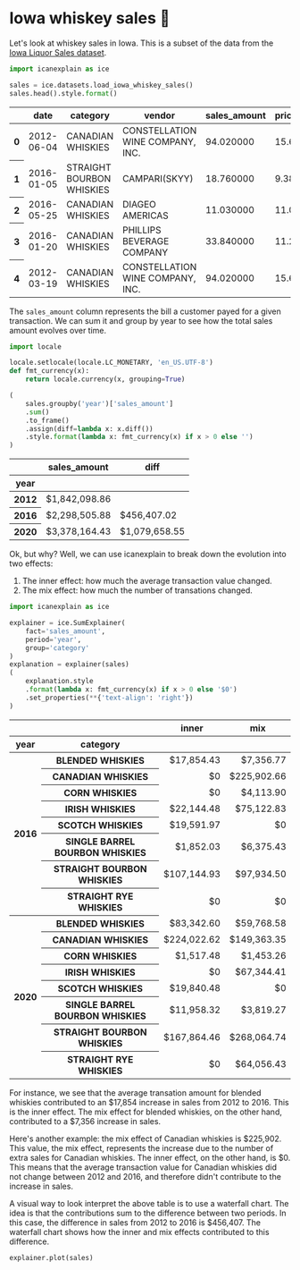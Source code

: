 # Iowa whiskey sales 🥃

Let's look at whiskey sales in Iowa. This is a subset of the data from the [Iowa Liquor Sales dataset](https://data.iowa.gov/Sales-Distribution/Iowa-Liquor-Sales/m3tr-qhgy).


```python
import icanexplain as ice

sales = ice.datasets.load_iowa_whiskey_sales()
sales.head().style.format()
```




<style type="text/css">
</style>
<table id="T_65390">
  <thead>
    <tr>
      <th class="blank level0" >&nbsp;</th>
      <th id="T_65390_level0_col0" class="col_heading level0 col0" >date</th>
      <th id="T_65390_level0_col1" class="col_heading level0 col1" >category</th>
      <th id="T_65390_level0_col2" class="col_heading level0 col2" >vendor</th>
      <th id="T_65390_level0_col3" class="col_heading level0 col3" >sales_amount</th>
      <th id="T_65390_level0_col4" class="col_heading level0 col4" >price_per_bottle</th>
      <th id="T_65390_level0_col5" class="col_heading level0 col5" >bottles_sold</th>
      <th id="T_65390_level0_col6" class="col_heading level0 col6" >bottle_volume_ml</th>
      <th id="T_65390_level0_col7" class="col_heading level0 col7" >year</th>
    </tr>
  </thead>
  <tbody>
    <tr>
      <th id="T_65390_level0_row0" class="row_heading level0 row0" >0</th>
      <td id="T_65390_row0_col0" class="data row0 col0" >2012-06-04</td>
      <td id="T_65390_row0_col1" class="data row0 col1" >CANADIAN WHISKIES</td>
      <td id="T_65390_row0_col2" class="data row0 col2" >CONSTELLATION WINE COMPANY, INC.</td>
      <td id="T_65390_row0_col3" class="data row0 col3" >94.020000</td>
      <td id="T_65390_row0_col4" class="data row0 col4" >15.670000</td>
      <td id="T_65390_row0_col5" class="data row0 col5" >6</td>
      <td id="T_65390_row0_col6" class="data row0 col6" >1750</td>
      <td id="T_65390_row0_col7" class="data row0 col7" >2012</td>
    </tr>
    <tr>
      <th id="T_65390_level0_row1" class="row_heading level0 row1" >1</th>
      <td id="T_65390_row1_col0" class="data row1 col0" >2016-01-05</td>
      <td id="T_65390_row1_col1" class="data row1 col1" >STRAIGHT BOURBON WHISKIES</td>
      <td id="T_65390_row1_col2" class="data row1 col2" >CAMPARI(SKYY)</td>
      <td id="T_65390_row1_col3" class="data row1 col3" >18.760000</td>
      <td id="T_65390_row1_col4" class="data row1 col4" >9.380000</td>
      <td id="T_65390_row1_col5" class="data row1 col5" >2</td>
      <td id="T_65390_row1_col6" class="data row1 col6" >375</td>
      <td id="T_65390_row1_col7" class="data row1 col7" >2016</td>
    </tr>
    <tr>
      <th id="T_65390_level0_row2" class="row_heading level0 row2" >2</th>
      <td id="T_65390_row2_col0" class="data row2 col0" >2016-05-25</td>
      <td id="T_65390_row2_col1" class="data row2 col1" >CANADIAN WHISKIES</td>
      <td id="T_65390_row2_col2" class="data row2 col2" >DIAGEO AMERICAS</td>
      <td id="T_65390_row2_col3" class="data row2 col3" >11.030000</td>
      <td id="T_65390_row2_col4" class="data row2 col4" >11.030000</td>
      <td id="T_65390_row2_col5" class="data row2 col5" >1</td>
      <td id="T_65390_row2_col6" class="data row2 col6" >300</td>
      <td id="T_65390_row2_col7" class="data row2 col7" >2016</td>
    </tr>
    <tr>
      <th id="T_65390_level0_row3" class="row_heading level0 row3" >3</th>
      <td id="T_65390_row3_col0" class="data row3 col0" >2016-01-20</td>
      <td id="T_65390_row3_col1" class="data row3 col1" >CANADIAN WHISKIES</td>
      <td id="T_65390_row3_col2" class="data row3 col2" >PHILLIPS BEVERAGE COMPANY</td>
      <td id="T_65390_row3_col3" class="data row3 col3" >33.840000</td>
      <td id="T_65390_row3_col4" class="data row3 col4" >11.280000</td>
      <td id="T_65390_row3_col5" class="data row3 col5" >3</td>
      <td id="T_65390_row3_col6" class="data row3 col6" >750</td>
      <td id="T_65390_row3_col7" class="data row3 col7" >2016</td>
    </tr>
    <tr>
      <th id="T_65390_level0_row4" class="row_heading level0 row4" >4</th>
      <td id="T_65390_row4_col0" class="data row4 col0" >2012-03-19</td>
      <td id="T_65390_row4_col1" class="data row4 col1" >CANADIAN WHISKIES</td>
      <td id="T_65390_row4_col2" class="data row4 col2" >CONSTELLATION WINE COMPANY, INC.</td>
      <td id="T_65390_row4_col3" class="data row4 col3" >94.020000</td>
      <td id="T_65390_row4_col4" class="data row4 col4" >15.670000</td>
      <td id="T_65390_row4_col5" class="data row4 col5" >6</td>
      <td id="T_65390_row4_col6" class="data row4 col6" >1750</td>
      <td id="T_65390_row4_col7" class="data row4 col7" >2012</td>
    </tr>
  </tbody>
</table>




The `sales_amount` column represents the bill a customer payed for a given transaction. We can sum it and group by year to see how the total sales amount evolves over time.


```python
import locale

locale.setlocale(locale.LC_MONETARY, 'en_US.UTF-8')
def fmt_currency(x):
    return locale.currency(x, grouping=True)

(
    sales.groupby('year')['sales_amount']
    .sum()
    .to_frame()
    .assign(diff=lambda x: x.diff())
    .style.format(lambda x: fmt_currency(x) if x > 0 else '')
)
```




<style type="text/css">
</style>
<table id="T_a7fe0">
  <thead>
    <tr>
      <th class="blank level0" >&nbsp;</th>
      <th id="T_a7fe0_level0_col0" class="col_heading level0 col0" >sales_amount</th>
      <th id="T_a7fe0_level0_col1" class="col_heading level0 col1" >diff</th>
    </tr>
    <tr>
      <th class="index_name level0" >year</th>
      <th class="blank col0" >&nbsp;</th>
      <th class="blank col1" >&nbsp;</th>
    </tr>
  </thead>
  <tbody>
    <tr>
      <th id="T_a7fe0_level0_row0" class="row_heading level0 row0" >2012</th>
      <td id="T_a7fe0_row0_col0" class="data row0 col0" >$1,842,098.86</td>
      <td id="T_a7fe0_row0_col1" class="data row0 col1" ></td>
    </tr>
    <tr>
      <th id="T_a7fe0_level0_row1" class="row_heading level0 row1" >2016</th>
      <td id="T_a7fe0_row1_col0" class="data row1 col0" >$2,298,505.88</td>
      <td id="T_a7fe0_row1_col1" class="data row1 col1" >$456,407.02</td>
    </tr>
    <tr>
      <th id="T_a7fe0_level0_row2" class="row_heading level0 row2" >2020</th>
      <td id="T_a7fe0_row2_col0" class="data row2 col0" >$3,378,164.43</td>
      <td id="T_a7fe0_row2_col1" class="data row2 col1" >$1,079,658.55</td>
    </tr>
  </tbody>
</table>




Ok, but why? Well, we can use icanexplain to break down the evolution into two effects:

1. The inner effect: how much the average transaction value changed.
2. The mix effect: how much the number of transations changed.


```python
import icanexplain as ice

explainer = ice.SumExplainer(
    fact='sales_amount',
    period='year',
    group='category'
)
explanation = explainer(sales)
(
    explanation.style
    .format(lambda x: fmt_currency(x) if x > 0 else '$0')
    .set_properties(**{'text-align': 'right'})
)
```




<style type="text/css">
#T_61d4a_row0_col0, #T_61d4a_row0_col1, #T_61d4a_row1_col0, #T_61d4a_row1_col1, #T_61d4a_row2_col0, #T_61d4a_row2_col1, #T_61d4a_row3_col0, #T_61d4a_row3_col1, #T_61d4a_row4_col0, #T_61d4a_row4_col1, #T_61d4a_row5_col0, #T_61d4a_row5_col1, #T_61d4a_row6_col0, #T_61d4a_row6_col1, #T_61d4a_row7_col0, #T_61d4a_row7_col1, #T_61d4a_row8_col0, #T_61d4a_row8_col1, #T_61d4a_row9_col0, #T_61d4a_row9_col1, #T_61d4a_row10_col0, #T_61d4a_row10_col1, #T_61d4a_row11_col0, #T_61d4a_row11_col1, #T_61d4a_row12_col0, #T_61d4a_row12_col1, #T_61d4a_row13_col0, #T_61d4a_row13_col1, #T_61d4a_row14_col0, #T_61d4a_row14_col1, #T_61d4a_row15_col0, #T_61d4a_row15_col1 {
  text-align: right;
}
</style>
<table id="T_61d4a">
  <thead>
    <tr>
      <th class="blank" >&nbsp;</th>
      <th class="blank level0" >&nbsp;</th>
      <th id="T_61d4a_level0_col0" class="col_heading level0 col0" >inner</th>
      <th id="T_61d4a_level0_col1" class="col_heading level0 col1" >mix</th>
    </tr>
    <tr>
      <th class="index_name level0" >year</th>
      <th class="index_name level1" >category</th>
      <th class="blank col0" >&nbsp;</th>
      <th class="blank col1" >&nbsp;</th>
    </tr>
  </thead>
  <tbody>
    <tr>
      <th id="T_61d4a_level0_row0" class="row_heading level0 row0" rowspan="8">2016</th>
      <th id="T_61d4a_level1_row0" class="row_heading level1 row0" >BLENDED WHISKIES</th>
      <td id="T_61d4a_row0_col0" class="data row0 col0" >$17,854.43</td>
      <td id="T_61d4a_row0_col1" class="data row0 col1" >$7,356.77</td>
    </tr>
    <tr>
      <th id="T_61d4a_level1_row1" class="row_heading level1 row1" >CANADIAN WHISKIES</th>
      <td id="T_61d4a_row1_col0" class="data row1 col0" >$0</td>
      <td id="T_61d4a_row1_col1" class="data row1 col1" >$225,902.66</td>
    </tr>
    <tr>
      <th id="T_61d4a_level1_row2" class="row_heading level1 row2" >CORN WHISKIES</th>
      <td id="T_61d4a_row2_col0" class="data row2 col0" >$0</td>
      <td id="T_61d4a_row2_col1" class="data row2 col1" >$4,113.90</td>
    </tr>
    <tr>
      <th id="T_61d4a_level1_row3" class="row_heading level1 row3" >IRISH WHISKIES</th>
      <td id="T_61d4a_row3_col0" class="data row3 col0" >$22,144.48</td>
      <td id="T_61d4a_row3_col1" class="data row3 col1" >$75,122.83</td>
    </tr>
    <tr>
      <th id="T_61d4a_level1_row4" class="row_heading level1 row4" >SCOTCH WHISKIES</th>
      <td id="T_61d4a_row4_col0" class="data row4 col0" >$19,591.97</td>
      <td id="T_61d4a_row4_col1" class="data row4 col1" >$0</td>
    </tr>
    <tr>
      <th id="T_61d4a_level1_row5" class="row_heading level1 row5" >SINGLE BARREL BOURBON WHISKIES</th>
      <td id="T_61d4a_row5_col0" class="data row5 col0" >$1,852.03</td>
      <td id="T_61d4a_row5_col1" class="data row5 col1" >$6,375.43</td>
    </tr>
    <tr>
      <th id="T_61d4a_level1_row6" class="row_heading level1 row6" >STRAIGHT BOURBON WHISKIES</th>
      <td id="T_61d4a_row6_col0" class="data row6 col0" >$107,144.93</td>
      <td id="T_61d4a_row6_col1" class="data row6 col1" >$97,934.50</td>
    </tr>
    <tr>
      <th id="T_61d4a_level1_row7" class="row_heading level1 row7" >STRAIGHT RYE WHISKIES</th>
      <td id="T_61d4a_row7_col0" class="data row7 col0" >$0</td>
      <td id="T_61d4a_row7_col1" class="data row7 col1" >$0</td>
    </tr>
    <tr>
      <th id="T_61d4a_level0_row8" class="row_heading level0 row8" rowspan="8">2020</th>
      <th id="T_61d4a_level1_row8" class="row_heading level1 row8" >BLENDED WHISKIES</th>
      <td id="T_61d4a_row8_col0" class="data row8 col0" >$83,342.60</td>
      <td id="T_61d4a_row8_col1" class="data row8 col1" >$59,768.58</td>
    </tr>
    <tr>
      <th id="T_61d4a_level1_row9" class="row_heading level1 row9" >CANADIAN WHISKIES</th>
      <td id="T_61d4a_row9_col0" class="data row9 col0" >$224,022.62</td>
      <td id="T_61d4a_row9_col1" class="data row9 col1" >$149,363.35</td>
    </tr>
    <tr>
      <th id="T_61d4a_level1_row10" class="row_heading level1 row10" >CORN WHISKIES</th>
      <td id="T_61d4a_row10_col0" class="data row10 col0" >$1,517.48</td>
      <td id="T_61d4a_row10_col1" class="data row10 col1" >$1,453.26</td>
    </tr>
    <tr>
      <th id="T_61d4a_level1_row11" class="row_heading level1 row11" >IRISH WHISKIES</th>
      <td id="T_61d4a_row11_col0" class="data row11 col0" >$0</td>
      <td id="T_61d4a_row11_col1" class="data row11 col1" >$67,344.41</td>
    </tr>
    <tr>
      <th id="T_61d4a_level1_row12" class="row_heading level1 row12" >SCOTCH WHISKIES</th>
      <td id="T_61d4a_row12_col0" class="data row12 col0" >$19,840.48</td>
      <td id="T_61d4a_row12_col1" class="data row12 col1" >$0</td>
    </tr>
    <tr>
      <th id="T_61d4a_level1_row13" class="row_heading level1 row13" >SINGLE BARREL BOURBON WHISKIES</th>
      <td id="T_61d4a_row13_col0" class="data row13 col0" >$11,958.32</td>
      <td id="T_61d4a_row13_col1" class="data row13 col1" >$3,819.27</td>
    </tr>
    <tr>
      <th id="T_61d4a_level1_row14" class="row_heading level1 row14" >STRAIGHT BOURBON WHISKIES</th>
      <td id="T_61d4a_row14_col0" class="data row14 col0" >$167,864.46</td>
      <td id="T_61d4a_row14_col1" class="data row14 col1" >$268,064.74</td>
    </tr>
    <tr>
      <th id="T_61d4a_level1_row15" class="row_heading level1 row15" >STRAIGHT RYE WHISKIES</th>
      <td id="T_61d4a_row15_col0" class="data row15 col0" >$0</td>
      <td id="T_61d4a_row15_col1" class="data row15 col1" >$64,056.43</td>
    </tr>
  </tbody>
</table>




For instance, we see that the average transation amount for blended whiskies contributed to an $17,854 increase in sales from 2012 to 2016. This is the inner effect. The mix effect for blended whiskies, on the other hand, contributed to a $7,356 increase in sales.

Here's another example: the mix effect of Canadian whiskies is $225,902. This value, the mix effect, represents the increase due to the number of extra sales for Canadian whiskies. The inner effect, on the other hand, is $0. This means that the average transaction value for Canadian whiskies did not change between 2012 and 2016, and therefore didn't contribute to the increase in sales.

A visual way to look interpret the above table is to use a waterfall chart. The idea is that the contributions sum to the difference between two periods. In this case, the difference in sales from 2012 to 2016 is $456,407. The waterfall chart shows how the inner and mix effects contributed to this difference.


```python
explainer.plot(sales)
```





<style>
  #altair-viz-87b425397ea04a6daa6efed068755f45.vega-embed {
    width: 100%;
    display: flex;
  }

  #altair-viz-87b425397ea04a6daa6efed068755f45.vega-embed details,
  #altair-viz-87b425397ea04a6daa6efed068755f45.vega-embed details summary {
    position: relative;
  }
</style>
<div id="altair-viz-87b425397ea04a6daa6efed068755f45"></div>
<script type="text/javascript">
  var VEGA_DEBUG = (typeof VEGA_DEBUG == "undefined") ? {} : VEGA_DEBUG;
  (function(spec, embedOpt){
    let outputDiv = document.currentScript.previousElementSibling;
    if (outputDiv.id !== "altair-viz-87b425397ea04a6daa6efed068755f45") {
      outputDiv = document.getElementById("altair-viz-87b425397ea04a6daa6efed068755f45");
    }
    const paths = {
      "vega": "https://cdn.jsdelivr.net/npm/vega@5?noext",
      "vega-lib": "https://cdn.jsdelivr.net/npm/vega-lib?noext",
      "vega-lite": "https://cdn.jsdelivr.net/npm/vega-lite@5.17.0?noext",
      "vega-embed": "https://cdn.jsdelivr.net/npm/vega-embed@6?noext",
    };

    function maybeLoadScript(lib, version) {
      var key = `${lib.replace("-", "")}_version`;
      return (VEGA_DEBUG[key] == version) ?
        Promise.resolve(paths[lib]) :
        new Promise(function(resolve, reject) {
          var s = document.createElement('script');
          document.getElementsByTagName("head")[0].appendChild(s);
          s.async = true;
          s.onload = () => {
            VEGA_DEBUG[key] = version;
            return resolve(paths[lib]);
          };
          s.onerror = () => reject(`Error loading script: ${paths[lib]}`);
          s.src = paths[lib];
        });
    }

    function showError(err) {
      outputDiv.innerHTML = `<div class="error" style="color:red;">${err}</div>`;
      throw err;
    }

    function displayChart(vegaEmbed) {
      vegaEmbed(outputDiv, spec, embedOpt)
        .catch(err => showError(`Javascript Error: ${err.message}<br>This usually means there's a typo in your chart specification. See the javascript console for the full traceback.`));
    }

    if(typeof define === "function" && define.amd) {
      requirejs.config({paths});
      require(["vega-embed"], displayChart, err => showError(`Error loading script: ${err.message}`));
    } else {
      maybeLoadScript("vega", "5")
        .then(() => maybeLoadScript("vega-lite", "5.17.0"))
        .then(() => maybeLoadScript("vega-embed", "6"))
        .catch(showError)
        .then(() => displayChart(vegaEmbed));
    }
  })({"config": {"view": {"continuousWidth": 300, "continuousHeight": 300}}, "layer": [{"data": {"name": "data-2cde2fd109a6e9acf70d318feaf217e6"}, "mark": {"type": "bar"}, "encoding": {"tooltip": [{"field": "total", "type": "quantitative"}], "x": {"field": "total", "type": "quantitative"}, "y": {"field": "label", "sort": null, "type": "ordinal"}}, "name": "view_1"}, {"data": {"name": "data-a926bcfd3d5a579ed72e157f328d0558"}, "mark": {"type": "bar"}, "encoding": {"color": {"field": "is_positive", "legend": null, "scale": {"domain": [true, false], "range": ["green", "red"]}, "type": "nominal"}, "tooltip": [{"field": "year", "type": "quantitative"}, {"field": "category", "type": "nominal"}, {"field": "kind", "type": "nominal"}, {"field": "impact", "type": "quantitative"}], "x": {"axis": {"title": "sales_amount"}, "field": "start", "type": "quantitative"}, "x2": {"field": "end"}, "y": {"axis": {"title": null}, "field": "label", "sort": null, "type": "ordinal"}}}, {"data": {"name": "data-fcdb480df466db1be3744c58e3506c03"}, "mark": {"type": "bar"}, "encoding": {"tooltip": [{"field": "total", "type": "quantitative"}], "x": {"field": "total", "type": "quantitative"}, "y": {"field": "label", "sort": null, "type": "ordinal"}}}, {"data": {"name": "data-873356aecfdc388476ccee465bcbebef"}, "mark": {"type": "bar"}, "encoding": {"color": {"field": "is_positive", "legend": null, "scale": {"domain": [true, false], "range": ["green", "red"]}, "type": "nominal"}, "tooltip": [{"field": "year", "type": "quantitative"}, {"field": "category", "type": "nominal"}, {"field": "kind", "type": "nominal"}, {"field": "impact", "type": "quantitative"}], "x": {"axis": {"title": "sales_amount"}, "field": "start", "type": "quantitative"}, "x2": {"field": "end"}, "y": {"axis": {"title": null}, "field": "label", "sort": null, "type": "ordinal"}}}, {"data": {"name": "data-244c8da070240dcdf05dfddf0ad096fd"}, "mark": {"type": "bar"}, "encoding": {"tooltip": [{"field": "total", "type": "quantitative"}], "x": {"field": "total", "type": "quantitative"}, "y": {"field": "label", "sort": null, "type": "ordinal"}}}], "params": [{"name": "param_1", "select": {"type": "interval", "encodings": ["x", "y"]}, "bind": "scales", "views": ["view_1"]}], "$schema": "https://vega.github.io/schema/vega-lite/v5.17.0.json", "datasets": {"data-2cde2fd109a6e9acf70d318feaf217e6": [{"label": [2012], "total": 1842098.859999999}], "data-a926bcfd3d5a579ed72e157f328d0558": [{"year": 2016, "category": "CANADIAN WHISKIES", "impact": 225902.657725558, "kind": "mix", "end": 2068001.5177255569, "start": 1842098.859999999, "label": "2016 \u2022 CANADIAN WHISKIES \u2022 mix", "is_positive": true}, {"year": 2016, "category": "STRAIGHT BOURBON WHISKIES", "impact": 107144.93012664506, "kind": "inner", "end": 2175146.4478522018, "start": 2068001.5177255569, "label": "2016 \u2022 STRAIGHT BOURBON WHISKIES \u2022 inner", "is_positive": true}, {"year": 2016, "category": "STRAIGHT BOURBON WHISKIES", "impact": 97934.49987335323, "kind": "mix", "end": 2273080.9477255554, "start": 2175146.4478522018, "label": "2016 \u2022 STRAIGHT BOURBON WHISKIES \u2022 mix", "is_positive": true}, {"year": 2016, "category": "IRISH WHISKIES", "impact": 75122.82523437538, "kind": "mix", "end": 2348203.772959931, "start": 2273080.9477255554, "label": "2016 \u2022 IRISH WHISKIES \u2022 mix", "is_positive": true}, {"year": 2016, "category": "IRISH WHISKIES", "impact": 22144.48476562564, "kind": "inner", "end": 2370348.2577255564, "start": 2348203.772959931, "label": "2016 \u2022 IRISH WHISKIES \u2022 inner", "is_positive": true}, {"year": 2016, "category": "SCOTCH WHISKIES", "impact": 19591.969612402725, "kind": "inner", "end": 2389940.227337959, "start": 2370348.2577255564, "label": "2016 \u2022 SCOTCH WHISKIES \u2022 inner", "is_positive": true}, {"year": 2016, "category": "BLENDED WHISKIES", "impact": 17854.42684012496, "kind": "inner", "end": 2407794.654178084, "start": 2389940.227337959, "label": "2016 \u2022 BLENDED WHISKIES \u2022 inner", "is_positive": true}, {"year": 2016, "category": "BLENDED WHISKIES", "impact": 7356.77315987678, "kind": "mix", "end": 2415151.427337961, "start": 2407794.654178084, "label": "2016 \u2022 BLENDED WHISKIES \u2022 mix", "is_positive": true}, {"year": 2016, "category": "SINGLE BARREL BOURBON WHISKIES", "impact": 6375.427184466021, "kind": "mix", "end": 2421526.8545224266, "start": 2415151.427337961, "label": "2016 \u2022 SINGLE BARREL BOURBON WHISKIES \u2022 mix", "is_positive": true}, {"year": 2016, "category": "CORN WHISKIES", "impact": 4113.9000000000015, "kind": "mix", "end": 2425640.754522427, "start": 2421526.8545224266, "label": "2016 \u2022 CORN WHISKIES \u2022 mix", "is_positive": true}, {"year": 2016, "category": "SINGLE BARREL BOURBON WHISKIES", "impact": 1852.0328155339826, "kind": "inner", "end": 2427492.7873379607, "start": 2425640.754522427, "label": "2016 \u2022 SINGLE BARREL BOURBON WHISKIES \u2022 inner", "is_positive": true}, {"year": 2016, "category": "CORN WHISKIES", "impact": 0.0, "kind": "inner", "end": 2427492.7873379607, "start": 2427492.7873379607, "label": "2016 \u2022 CORN WHISKIES \u2022 inner", "is_positive": false}, {"year": 2016, "category": "SCOTCH WHISKIES", "impact": -13570.609612403085, "kind": "mix", "end": 2413922.1777255577, "start": 2427492.7873379607, "label": "2016 \u2022 SCOTCH WHISKIES \u2022 mix", "is_positive": false}, {"year": 2016, "category": "CANADIAN WHISKIES", "impact": -22278.517725560992, "kind": "inner", "end": 2391643.659999997, "start": 2413922.1777255577, "label": "2016 \u2022 CANADIAN WHISKIES \u2022 inner", "is_positive": false}, {"year": 2016, "category": "STRAIGHT RYE WHISKIES", "impact": -23929.320350877173, "kind": "inner", "end": 2367714.3396491194, "start": 2391643.659999997, "label": "2016 \u2022 STRAIGHT RYE WHISKIES \u2022 inner", "is_positive": false}, {"year": 2016, "category": "STRAIGHT RYE WHISKIES", "impact": -69208.45964912252, "kind": "mix", "end": 2298505.879999997, "start": 2367714.3396491194, "label": "2016 \u2022 STRAIGHT RYE WHISKIES \u2022 mix", "is_positive": false}], "data-fcdb480df466db1be3744c58e3506c03": [{"label": [2016], "total": 2298505.879999997}], "data-873356aecfdc388476ccee465bcbebef": [{"year": 2020, "category": "STRAIGHT BOURBON WHISKIES", "impact": 268064.7402925044, "kind": "mix", "end": 2566570.6202925015, "start": 2298505.879999997, "label": "2020 \u2022 STRAIGHT BOURBON WHISKIES \u2022 mix", "is_positive": true}, {"year": 2020, "category": "CANADIAN WHISKIES", "impact": 224022.61605993344, "kind": "inner", "end": 2790593.236352435, "start": 2566570.6202925015, "label": "2020 \u2022 CANADIAN WHISKIES \u2022 inner", "is_positive": true}, {"year": 2020, "category": "STRAIGHT BOURBON WHISKIES", "impact": 167864.45970749695, "kind": "inner", "end": 2958457.696059932, "start": 2790593.236352435, "label": "2020 \u2022 STRAIGHT BOURBON WHISKIES \u2022 inner", "is_positive": true}, {"year": 2020, "category": "CANADIAN WHISKIES", "impact": 149363.35394006473, "kind": "mix", "end": 3107821.0499999966, "start": 2958457.696059932, "label": "2020 \u2022 CANADIAN WHISKIES \u2022 mix", "is_positive": true}, {"year": 2020, "category": "BLENDED WHISKIES", "impact": 83342.5971874109, "kind": "inner", "end": 3191163.6471874076, "start": 3107821.0499999966, "label": "2020 \u2022 BLENDED WHISKIES \u2022 inner", "is_positive": true}, {"year": 2020, "category": "IRISH WHISKIES", "impact": 67344.40679665783, "kind": "mix", "end": 3258508.0539840655, "start": 3191163.6471874076, "label": "2020 \u2022 IRISH WHISKIES \u2022 mix", "is_positive": true}, {"year": 2020, "category": "STRAIGHT RYE WHISKIES", "impact": 64056.431595091875, "kind": "mix", "end": 3322564.4855791572, "start": 3258508.0539840655, "label": "2020 \u2022 STRAIGHT RYE WHISKIES \u2022 mix", "is_positive": true}, {"year": 2020, "category": "BLENDED WHISKIES", "impact": 59768.5828125906, "kind": "mix", "end": 3382333.068391748, "start": 3322564.4855791572, "label": "2020 \u2022 BLENDED WHISKIES \u2022 mix", "is_positive": true}, {"year": 2020, "category": "SCOTCH WHISKIES", "impact": 19840.47750433307, "kind": "inner", "end": 3402173.545896081, "start": 3382333.068391748, "label": "2020 \u2022 SCOTCH WHISKIES \u2022 inner", "is_positive": true}, {"year": 2020, "category": "SINGLE BARREL BOURBON WHISKIES", "impact": 11958.31739495796, "kind": "inner", "end": 3414131.8632910387, "start": 3402173.545896081, "label": "2020 \u2022 SINGLE BARREL BOURBON WHISKIES \u2022 inner", "is_positive": true}, {"year": 2020, "category": "SINGLE BARREL BOURBON WHISKIES", "impact": 3819.2726050420133, "kind": "mix", "end": 3417951.1358960806, "start": 3414131.8632910387, "label": "2020 \u2022 SINGLE BARREL BOURBON WHISKIES \u2022 mix", "is_positive": true}, {"year": 2020, "category": "CORN WHISKIES", "impact": 1517.4805128205116, "kind": "inner", "end": 3419468.6164089013, "start": 3417951.1358960806, "label": "2020 \u2022 CORN WHISKIES \u2022 inner", "is_positive": true}, {"year": 2020, "category": "CORN WHISKIES", "impact": 1453.2594871794872, "kind": "mix", "end": 3420921.8758960804, "start": 3419468.6164089013, "label": "2020 \u2022 CORN WHISKIES \u2022 mix", "is_positive": true}, {"year": 2020, "category": "STRAIGHT RYE WHISKIES", "impact": -9839.091595091852, "kind": "inner", "end": 3411082.7843009885, "start": 3420921.8758960804, "label": "2020 \u2022 STRAIGHT RYE WHISKIES \u2022 inner", "is_positive": false}, {"year": 2020, "category": "IRISH WHISKIES", "impact": -14048.436796657195, "kind": "inner", "end": 3397034.3475043317, "start": 3411082.7843009885, "label": "2020 \u2022 IRISH WHISKIES \u2022 inner", "is_positive": false}, {"year": 2020, "category": "SCOTCH WHISKIES", "impact": -18869.91750433277, "kind": "mix", "end": 3378164.429999999, "start": 3397034.3475043317, "label": "2020 \u2022 SCOTCH WHISKIES \u2022 mix", "is_positive": false}], "data-244c8da070240dcdf05dfddf0ad096fd": [{"label": [2020], "total": 3378164.4299999992}]}}, {"mode": "vega-lite"});
</script>


